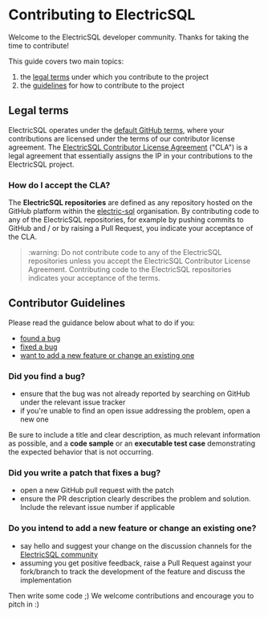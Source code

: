 # Contributing to ElectricSQL

Welcome to the ElectricSQL developer community. Thanks for taking the time to contribute!

This guide covers two main topics:

1. the [legal terms](#legal-terms) under which you contribute to the project
2. the [guidelines](#contributor-guidelines) for how to contribute to the project

## Legal terms

ElectricSQL operates under the
[default GitHub terms](https://help.github.com/en/articles/github-terms-of-service#6-contributions-under-repository-license),
where your contributions are licensed under the terms of our
contributor license agreement. The
[ElectricSQL Contributor License Agreement](https://github.com/electric-sql/meta/blob/master/CLA.md) ("CLA") is a legal agreement that essentially assigns the IP in your contributions to the ElectricSQL project.

### How do I accept the CLA?

The **ElectricSQL repositories** are defined as any repository hosted on the GitHub platform within the [electric-sql](https://github.com/electric-sql) organisation. By contributing code to any of the ElectricSQL repositories, for example by pushing commits to GitHub and / or by raising a Pull Request, you indicate your acceptance of the CLA.

<blockquote>
  :warning: Do not contribute code to any of the ElectricSQL repositories unless you accept the ElectricSQL Contributor License Agreement. Contributing code to the ElectricSQL repositories indicates your acceptance of the terms.
</blockquote>

## Contributor Guidelines

Please read the guidance below about what to do if you:

- [found a bug](#did-you-find-a-bug)
- [fixed a bug](#did-you-write-a-patch-that-fixes-a-bug)
- [want to add a new feature or change an existing one](#do-you-intend-to-add-a-new-feature-or-change-an-existing-one)

### Did you find a bug?

- ensure that the bug was not already reported by searching on GitHub under the relevant issue tracker
- if you're unable to find an open issue addressing the problem, open a new one

Be sure to include a title and clear description, as much relevant information as possible, and a **code sample** or an **executable test case** demonstrating the expected behavior that is not occurring.

### Did you write a patch that fixes a bug?

- open a new GitHub pull request with the patch
- ensure the PR description clearly describes the problem and solution. Include the relevant issue number if applicable

### Do you intend to add a new feature or change an existing one?

- say hello and suggest your change on the discussion channels for the [ElectricSQL community](https://electric-sql.com/about/community)
- assuming you get positive feedback, raise a Pull Request against your fork/branch to track the development of the feature and discuss the implementation

Then write some code ;) We welcome contributions and encourage you to pitch in :)
